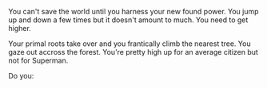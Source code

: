 You can't save the world until you harness your new found power. 
You jump up and down a few times but it doesn't amount to much. 
You need to get higher. 

Your primal roots take over and you frantically climb the nearest tree. You gaze out accross the forest. 
You're pretty high up for an average citizen but not for Superman.

Do you:
